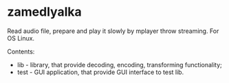 # zamedlyalka

Read audio file, prepare and play it slowly by mplayer throw streaming. For OS Linux.

Contents:
* lib - library, that provide decoding, encoding, transforming functionality;
* test - GUI application, that provide GUI interface to test lib.
